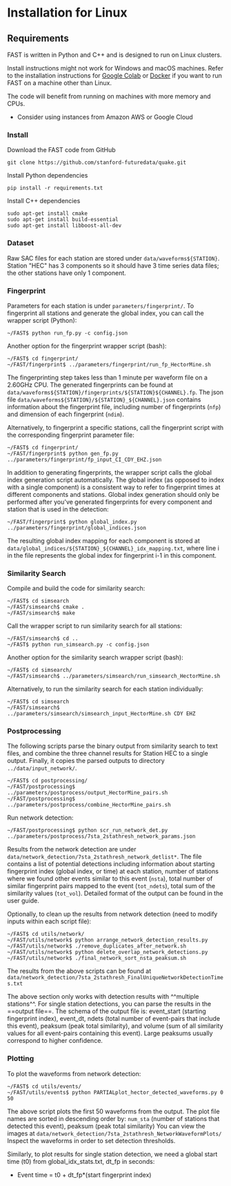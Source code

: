 # **Installation for Linux**

## Requirements

FAST is written in Python and C++ and is designed to run on Linux clusters.  

Install instructions might not work for Windows and macOS machines. Refer to the installation instructions for [Google Colab](setup_colab.md) or [Docker](setup_docker.md) if you want to run FAST on a machine other than Linux.  

The code will benefit from running on machines with more memory and CPUs.  

* Consider using instances from Amazon AWS or Google Cloud  

### Install

Download the FAST code from GitHub  

```
git clone https://github.com/stanford-futuredata/quake.git
```  

Install Python dependencies  

```
pip install -r requirements.txt
```  

Install C++ dependencies

```
sudo apt-get install cmake  
sudo apt-get install build-essential  
sudo apt-get install libboost-all-dev  
```  
### Dataset

Raw SAC files for each station are stored under `data/waveforms${STATION}`. Station "HEC" has 3 components so it should have 3 time series data files; the other stations have only 1 component.  

### Fingerprint  

Parameters for each station is under `parameters/fingerprint/`. To fingerprint all stations and generate the global index, you can call the wrapper script (Python):  

```
~/FAST$ python run_fp.py -c config.json  
```  

Another option for the fingerprint wrapper script (bash):  

```
~/FAST$ cd fingerprint/  
~/FAST/fingerprint$ ../parameters/fingerprint/run_fp_HectorMine.sh  
```  

The fingerprinting step takes less than 1 minute per waveform file on a 2.60GHz CPU. The generated fingerprints can be found at `data/waveforms${STATION}/fingerprints/${STATION}${CHANNEL}.fp`. The json file `data/waveforms${STATION}/${STATION}_${CHANNEL}.json` contains information about the fingerprint file, including number of fingerprints (`nfp`) and dimension of each fingerprint (`ndim`).  

Alternatively, to fingerprint a specific stations, call the fingerprint script with the corresponding fingerprint parameter file:  

```
~/FAST$ cd fingerprint/  
~/FAST/fingerprint$ python gen_fp.py ../parameters/fingerprint/fp_input_CI_CDY_EHZ.json  
```  

In addition to generating fingerprints, the wrapper script calls the global index generation script automatically. The global index (as opposed to index with a single component) is a consistent way to refer to fingerprint times at different components and stations. Global index generation should only be performed after you've generated fingerprints for every component and station that is used in the detection:  

```
~/FAST/fingerprint$ python global_index.py  ../parameters/fingerprint/global_indices.json  
```  

The resulting global index mapping for each component is stored at `data/global_indices/${STATION}_${CHANNEL}_idx_mapping.txt`, where line i in the file represents the global index for fingerprint i-1 in this component.  

### Similarity Search  

Compile and build the code for similarity search:  

```
~/FAST$ cd simsearch  
~/FAST/simsearch$ cmake .  
~/FAST/simsearch$ make  
```  

Call the wrapper script to run similarity search for all stations:  

```
~/FAST/simsearch$ cd ..  
~/FAST$ python run_simsearch.py -c config.json  
```  

Another option for the similarity search wrapper script (bash):  

```
~/FAST$ cd simsearch/  
~/FAST/simsearch$ ../parameters/simsearch/run_simsearch_HectorMine.sh  
```

Alternatively, to run the similarity search for each station individually:  

```
~/FAST$ cd simsearch  
~/FAST/simsearch$ ../parameters/simsearch/simsearch_input_HectorMine.sh CDY EHZ  
```  

### Postprocessing  

The following scripts parse the binary output from similarity search to text files, and combine the three channel results for Station HEC to a single output. Finally, it copies the parsed outputs to directory `../data/input_network/`.  

```
~/FAST$ cd postprocessing/  
~/FAST/postprocessing$ ../parameters/postprocess/output_HectorMine_pairs.sh  
~/FAST/postprocessing$ ../parameters/postprocess/combine_HectorMine_pairs.sh  
```  

Run network detection:  

```
~/FAST/postprocessing$ python scr_run_network_det.py ../parameters/postprocess/7sta_2stathresh_network_params.json  
```  

Results from the network detection are under `data/network_detection/7sta_2stathresh_network_detlist*`. The file contains a list of potential detections including information about starting fingerprint index (global index, or time) at each station, number of stations where we found other events similar to this event (`nsta`), total number of similar fingerprint pairs mapped to the event (`tot_ndets`), total sum of the similarity values (`tot_vol`). Detailed format of the output can be found in the user guide.  

Optionally, to clean up the results from network detection (need to modify inputs within each script file):  

```
~/FAST$ cd utils/network/  
~/FAST/utils/network$ python arrange_network_detection_results.py  
~/FAST/utils/network$ ./remove_duplicates_after_network.sh  
~/FAST/utils/network$ python delete_overlap_network_detections.py  
~/FAST/utils/network$ ./final_network_sort_nsta_peaksum.sh  
```  

The results from the above scripts can be found at `data/network_detection/7sta_2stathresh_FinalUniqueNetworkDetectionTimes.txt`  

The above section only works with detection results with ^^multiple stations^^. For single station detections, you can parse the results in the ==output file==. The schema of the output file is: event_start (starting fingerprint index), event_dt, ndets (total number of event-pairs that include this event), peaksum (peak total similarity), and volume (sum of all similarity values for all event-pairs containing this event). Large peaksums usually correspond to higher confidence.  

### Plotting  

To plot the waveforms from network detection:  

```
~/FAST$ cd utils/events/  
~/FAST/utils/events$ python PARTIALplot_hector_detected_waveforms.py 0 50  
```  

The above script plots the first 50 waveforms from the output. The plot file names are sorted in descending order by: `num_sta` (number of stations that detected this event), peaksum (peak total similarity) You can view the images at `data/network_detection/7sta_2stathresh_NetworkWaveformPlots/` Inspect the waveforms in order to set detection thresholds.  

Similarly, to plot results for single station detection, we need a global start time (t0) from global_idx_stats.txt, dt_fp in seconds:  

* Event time = t0 + dt_fp*(start fingerprint index)